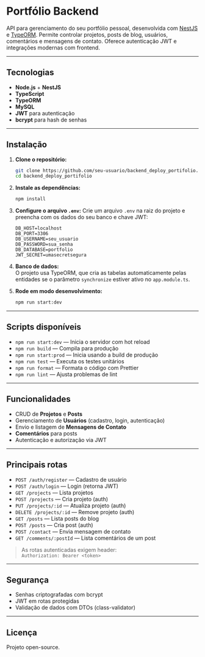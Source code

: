 
# Portfólio Backend

API para gerenciamento do seu portfólio pessoal, desenvolvida com [NestJS](https://nestjs.com/) e [TypeORM](https://typeorm.io/). Permite controlar projetos, posts de blog, usuários, comentários e mensagens de contato. Oferece autenticação JWT e integrações modernas com frontend.

---

## Tecnologias

- **Node.js** + **NestJS**
- **TypeScript**
- **TypeORM**
- **MySQL**
- **JWT** para autenticação
- **bcrypt** para hash de senhas

---

## Instalação

1. **Clone o repositório:**
   ```bash
   git clone https://github.com/seu-usuario/backend_deploy_portifolio.git
   cd backend_deploy_portifolio
   ```

2. **Instale as dependências:**
   ```bash
   npm install
   ```

3. **Configure o arquivo `.env`:**
   Crie um arquivo `.env` na raiz do projeto e preencha com os dados do seu banco e chave JWT:

   ```
   DB_HOST=localhost
   DB_PORT=3306
   DB_USERNAME=seu_usuario
   DB_PASSWORD=sua_senha
   DB_DATABASE=portfolio
   JWT_SECRET=umasecretsegura
   ```

4. **Banco de dados:**  
   O projeto usa TypeORM, que cria as tabelas automaticamente pelas entidades se o parâmetro `synchronize` estiver ativo no `app.module.ts`.

5. **Rode em modo desenvolvimento:**
   ```bash
   npm run start:dev
   ```

---

## Scripts disponíveis

- `npm run start:dev` — Inicia o servidor com hot reload
- `npm run build` — Compila para produção
- `npm run start:prod` — Inicia usando a build de produção
- `npm run test` — Executa os testes unitários
- `npm run format` — Formata o código com Prettier
- `npm run lint` — Ajusta problemas de lint

---

## Funcionalidades

- CRUD de **Projetos** e **Posts**
- Gerenciamento de **Usuários** (cadastro, login, autenticação)
- Envio e listagem de **Mensagens de Contato**
- **Comentários** para posts
- Autenticação e autorização via JWT

---

## Principais rotas

- `POST /auth/register` — Cadastro de usuário
- `POST /auth/login` — Login (retorna JWT)
- `GET /projects` — Lista projetos
- `POST /projects` — Cria projeto (auth)
- `PUT /projects/:id` — Atualiza projeto (auth)
- `DELETE /projects/:id` — Remove projeto (auth)
- `GET /posts` — Lista posts do blog
- `POST /posts` — Cria post (auth)
- `POST /contact` — Envia mensagem de contato
- `GET /comments/:postId` — Lista comentários de um post

> As rotas autenticadas exigem header:  
> `Authorization: Bearer <token>`

---

## Segurança

- Senhas criptografadas com bcrypt
- JWT em rotas protegidas
- Validação de dados com DTOs (class-validator)

---

## Licença

Projeto open-source.  
